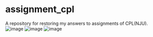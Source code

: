 # assignment_cpl
A repository for restoring my answers to assignments of CPL(NJU).
![image](https://github.com/lajoyazyh/assignment_cpl/assets/103721432/8525fb94-3978-4b7f-a459-b7bd579b6288)
![image](https://github.com/lajoyazyh/assignment_cpl/assets/103721432/40fc4e90-9ef7-4fc0-be0b-ed52eae635aa)
![image](https://github.com/lajoyazyh/assignment_cpl/assets/103721432/7e0fb67f-8179-4cd0-8e41-67b751030af7)
